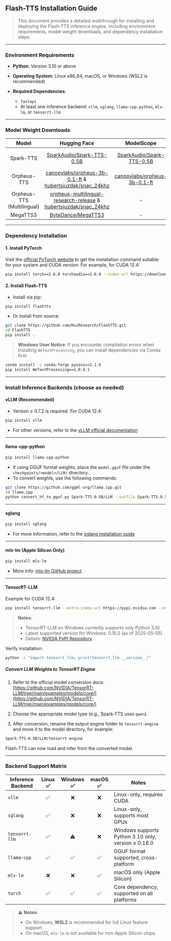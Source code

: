 ## Flash-TTS Installation Guide

> This document provides a detailed walkthrough for installing and deploying the Flash-TTS inference engine, including
> environment requirements, model weight downloads, and dependency installation steps.

---

### Environment Requirements

* **Python**: Version 3.10 or above
* **Operating System**: Linux x86\_64, macOS, or Windows (WSL2 is recommended)
* **Required Dependencies**:

    * `fastapi`
    * At least one inference backend: `vllm`, `sglang`, `llama-cpp-python`, `mlx-lm`, or `tensorrt-llm`

---

### Model Weight Downloads

|           Model            |                                                                                                             Hugging Face                                                                                                             |                                        ModelScope                                         |                                       GGUF                                       |
|:--------------------------:|:------------------------------------------------------------------------------------------------------------------------------------------------------------------------------------------------------------------------------------:|:-----------------------------------------------------------------------------------------:|:--------------------------------------------------------------------------------:|
|         Spark-TTS          |                                                                            [SparkAudio/Spark-TTS-0.5B](https://huggingface.co/SparkAudio/Spark-TTS-0.5B)                                                                             |    [SparkAudio/Spark-TTS-0.5B](https://modelscope.cn/models/SparkAudio/Spark-TTS-0.5B)    |    [SparkTTS-LLM-GGUF](https://huggingface.co/mradermacher/SparkTTS-LLM-GGUF)    |
|        Orpheus-TTS         |                                  [canopylabs/orpheus-3b-0.1-ft](https://huggingface.co/canopylabs/orpheus-3b-0.1-ft) & [hubertsiuzdak/snac\_24khz](https://huggingface.co/hubertsiuzdak/snac_24khz)                                  | [canopylabs/orpheus-3b-0.1-ft](https://modelscope.cn/models/canopylabs/orpheus-3b-0.1-ft) | [orpheus-gguf](https://huggingface.co/isaiahbjork/orpheus-3b-0.1-ft-Q4_K_M-GGUF) |
| Orpheus-TTS (Multilingual) | [orpheus-multilingual-research-release](https://huggingface.co/collections/canopylabs/orpheus-multilingual-research-release-67f5894cd16794db163786ba) & [hubertsiuzdak/snac\_24khz](https://huggingface.co/hubertsiuzdak/snac_24khz) |                                             -                                             |                                        -                                         |
|          MegaTTS3          |                                                                                   [ByteDance/MegaTTS3](https://huggingface.co/ByteDance/MegaTTS3)                                                                                    |                                             -                                             |                                        -                                         |

---

### Dependency Installation

#### 1. Install PyTorch

Visit the [official PyTorch website](https://pytorch.org/get-started/locally/) to get the installation command suitable
for your system and CUDA version.
For example, for CUDA 12.4:

```bash
pip install torch==2.6.0 torchaudio==2.6.0 --index-url https://download.pytorch.org/whl/cu124
```

#### 2. Install Flash-TTS

* Install via pip:

```bash
pip install flashtts
```

* Or install from source:

```bash
git clone https://github.com/HuiResearch/FlashTTS.git
cd FlashTTS
pip install .
```

> **Windows User Notice**:
> If you encounter compilation errors when installing `WeTextProcessing`, you can install dependencies via Conda first:

```bash
conda install -c conda-forge pynini==2.1.6
pip install WeTextProcessing==1.0.4.1
```

---

### Install Inference Backends (choose as needed)

#### vLLM (Recommended)

* Version ≥ 0.7.2 is required. For CUDA 12.4:

```bash
pip install vllm
```

* For other versions, refer to
  the [vLLM official documentation](https://docs.vllm.ai/en/latest/getting_started/installation.html)

---

#### llama-cpp-python

```bash
pip install llama-cpp-python
```

* If using GGUF format weights, place the `model.gguf` file under the `checkpoints/<model>/LLM/` directory.
* To convert weights, use the following commands:

```bash
git clone https://github.com/ggml-org/llama.cpp.git
cd llama.cpp
python convert_hf_to_gguf.py Spark-TTS-0.5B/LLM --outfile Spark-TTS-0.5B/LLM/model.gguf
```

---

#### sglang

```bash
pip install sglang
```

* For more information, refer to the [sglang installation guide](https://docs.sglang.ai/start/install.html)

---

#### mlx-lm (Apple Silicon Only)

```bash
pip install mlx-lm
```

* More info: [mlx-lm GitHub project](https://github.com/ml-explore/mlx-lm)

---

#### TensorRT-LLM

Example for CUDA 12.4:

```bash
pip install tensorrt-llm --extra-index-url https://pypi.nvidia.com --extra-index-url https://download.pytorch.org/whl/cu124
```

> **Notes**:
>
> * TensorRT-LLM on Windows currently supports only Python 3.10.
> * Latest supported version for Windows: 0.16.0 (as of 2025-05-05)
> * Details: [NVIDIA PyPI Repository](https://pypi.nvidia.com)

Verify installation:

```bash
python -c "import tensorrt_llm; print(tensorrt_llm.__version__)"
```

##### Convert LLM Weights to TensorRT Engine

1. Refer to the official model conversion docs:
   [https://github.com/NVIDIA/TensorRT-LLM/tree/main/examples/models/core/](https://github.com/NVIDIA/TensorRT-LLM/tree/main/examples/models/core/)

2. Choose the appropriate model type (e.g., Spark-TTS uses `qwen`).

3. After conversion, rename the output engine folder to `tensorrt-engine` and move it to the model directory, for
   example:

```bash
Spark-TTS-0.5B/LLM/tensorrt-engine
```

Flash-TTS can now load and infer from the converted model.

---

### Backend Support Matrix

| Inference Backend | Linux ✅ | Windows ✅ | macOS ✅ | Notes                                               |
|-------------------|:-------:|:---------:|:-------:|-----------------------------------------------------|
| `vllm`            |    ✅    |     ❌     |    ❌    | Linux-only, requires CUDA                           |
| `sglang`          |    ✅    |     ❌     |    ❌    | Linux-only, supports most GPUs                      |
| `tensorrt-llm`    |    ✅    |    ⚠️     |    ❌    | Windows supports Python 3.10 only, version ≤ 0.16.0 |
| `llama-cpp`       |    ✅    |     ✅     |    ✅    | GGUF format supported, cross-platform               |
| `mlx-lm`          |    ❌    |     ❌     |    ✅    | macOS only (Apple Silicon)                          |
| `torch`           |    ✅    |     ✅     |    ✅    | Core dependency, supported on all platforms         |

> ⚠️ **Notes**:
>
> * On Windows, **WSL2** is recommended for full Linux feature support.
> * On macOS, `mlx-lm` is not available for non-Apple Silicon chips.
